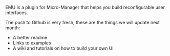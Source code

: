 EMU is a plugin for Micro-Manager that helps you build reconfigurable user interfaces.

The push to Github is very fresh, these are the things we will update next month:

* A better readme
* Links to examples
* A wiki and tutorials on how to build your own UI
